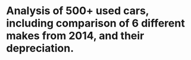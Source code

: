 # Analysis of 500+ used cars, including comparison of 6 different makes from 2014, and their depreciation.